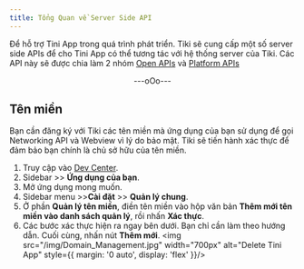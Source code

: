 ```yaml
---
title: Tổng Quan về Server Side API
---
```


Để hỗ trợ Tini App trong quá trình phát triển. Tiki sẽ cung cấp một số server side APIs để cho Tini App có thể tương tác với hệ thống server của Tiki. Các API này sẽ được chia làm 2 nhóm [Open APIs](open-api/overview) và [Platform APIs](platform-api/overview)

<div align="center"> ---oOo--- </div>

## Tên miền

Bạn cần đăng ký với Tiki các tên miền mà ứng dụng của bạn sử dụng để gọi Networking API và Webview vì lý do bảo mật. Tiki sẽ tiến hành xác thực để đảm bảo bạn chính là chủ sở hữu của tên miền.

1. Truy cập vào [Dev Center](https://developer.tiki.vn/apps).
2. Sidebar >> **Ứng dụng của bạn**.
3. Mở ứng dụng mong muốn.
4. Sidebar menu >>**Cài đặt** >> **Quản lý chung**.
5. Ở phần **Quản lý tên miền**, điền tên miền vào hộp văn bản **Thêm mới tên miền vào danh sách quản lý**, rồi nhấn **Xác thực**.
6. Các bước xác thực hiện ra ngay bên dưới. Bạn chỉ cần làm theo hướng dẫn. Cuối cùng, nhấn nút **Thêm mới**.
   <img src="/img/Domain_Management.jpg" width="700px" alt="Delete Tini App" style={{ margin: '0 auto', display: 'flex' }}/>
